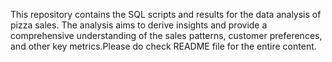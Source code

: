 This repository contains the SQL scripts and results for the data analysis of pizza sales. The analysis aims to derive insights and provide a comprehensive understanding of the sales patterns, customer preferences, and other key metrics.Please do check README file for the entire content.
